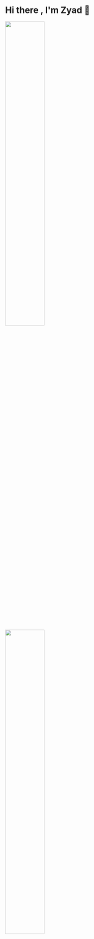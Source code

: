 # Hi there , I'm Zyad  👋

<img align="left" width="50%" src="https://github-readme-stats.vercel.app/api?username=Zyad-Eltayabi&show_icons=true&theme=radical" /> 
<img align="rigth" width="50%" src="https://github-readme-stats.vercel.app/api/top-langs/?username=Zyad-Eltayabi&layout=compact" /> 

<h2 width="100%" >Languages & Tools Preference</h2>

[![C++](https://img.shields.io/badge/-C++-00599C?style=flat&logo=c++&link=https://github.com/hritik5102)](https://github.com/hritik5102)
[![HTML5](https://img.shields.io/badge/-HTML5-E34F26?style=flat&logo=html5&logoColor=white&link=https://github.com/BRdhanani)](https://github.com/BRdhanani) 
[![CSS3](https://img.shields.io/badge/-CSS3-1572B6?style=flat&logo=css3&link=https://github.com/BRdhanani)](https://github.com/BRdhanani) 
<img src="http://img.shields.io/badge/-Git-F1502F?style=flat&logo=git&logoColor=FFFFFF">
<img src="http://img.shields.io/badge/-Github-000000?style=flat&logo=github&logoColor=FFFFFF">
[![JavaScript](https://img.shields.io/badge/-JavaScript-black?style=flat&logo=javascript&link=https://github.com/hritik5102)](https://github.com/hritik5102)
